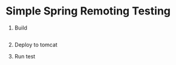 
# Simple Spring Remoting Testing

1. Build
   ```mvn clean install -DskipTests

2. Deploy to tomcat

3. Run test
   ```mvn test
